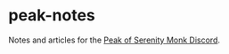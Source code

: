 # peak-notes
Notes and articles for the [Peak of Serenity Monk Discord](https://discord.com/invite/peakofserenity).
